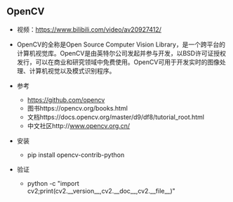 ## OpenCV 
- 视频：https://www.bilibili.com/video/av20927412/
- OpenCV的全称是Open Source Computer Vision Library，是一个跨平台的计算机视觉库。OpenCV是由英特尔公司发起并参与开发，以BSD许可证授权发行，可以在商业和研究领域中免费使用。OpenCV可用于开发实时的图像处理、计算机视觉以及模式识别程序。
    
- 参考
    - https://github.com/opencv
    - 图书https://opencv.org/books.html
    - 文档https://docs.opencv.org/master/d9/df8/tutorial_root.html
    - 中文社区http://www.opencv.org.cn/
    
- 安装
    - pip install opencv-contrib-python
    
- 验证
    - python -c "import cv2;print(cv2.\_\_version__,cv2.\_\_doc__,cv2.\_\_file__)"